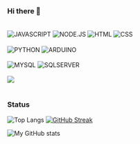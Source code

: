 ### Hi there 👋

<!--
**Github Stats:**
[tutorial](https://github.com/anuraghazra/github-readme-stats/blob/master/readme.md#deploy-on-your-own-vercel-instance)
-->
<div style="display: inline_block"><br>
  <img align="center" alt="JAVASCRIPT" src="https://img.shields.io/badge/JavaScript-F7DF1E?style=for-the-badge&logo=javascript&logoColor=black">
  <img align="center" alt="NODE.JS" src="https://img.shields.io/badge/Node.js-43853D?style=for-the-badge&logo=node.js&logoColor=white">
  <img align="center" alt="HTML" src="https://img.shields.io/badge/HTML5-E34F26?style=for-the-badge&logo=html5&logoColor=whiteColor=white">
  <img align="center" alt="CSS" src="https://img.shields.io/badge/CSS3-1572B6?style=for-the-badge&logo=css3&logoColor=white"><br><br>
  <img align="center" alt="PYTHON" src="https://img.shields.io/badge/Python-14354C?style=for-the-badge&logo=python&logoColor=white">
  <img align="center" alt="ARDUINO" src="https://img.shields.io/badge/-Arduino-00979D?style=for-the-badge&logo=Arduino&logoColor=white"><br><br>
  <img align="center" alt="MYSQL" src="https://img.shields.io/badge/MySQL-00000F?style=for-the-badge&logo=mysql&logoColor=white">
  <img align="center" alt="SQLSERVER" src="https://img.shields.io/badge/Microsoft_SQL_Server-CC2927?style=for-the-badge&logo=microsoft-sql-server&logoColor=white">
<br><br>
  <!-- <a href="https://instagram.com/" target="_blank"><img src=""></a> -->
  <a href="https://www.linkedin.com/in/bruno-hadelima" target="_blank"><img src="https://img.shields.io/badge/-LinkedIn-%230077B5?style=for-the-badge&logo=linkedin&logoColor=white" target="_blank"></a> 
</div>
  
<br>

### Status

![Top Langs](https://github-readme-stats.vercel.app/api/top-langs/?username=brunolimabh&theme=transparent&layout=compact&show_icons=true&hide_border=true&card_width=250)
[![GitHub Streak](https://streak-stats.demolab.com?user=brunolimabh&hide_border=true&theme=transparent)](https://git.io/streak-stats)

![My GitHub stats](https://github-readme-stats.vercel.app/api?username=brunolimabh&theme=transparent&show_icons=true&hide_border=true&card_width=250)
